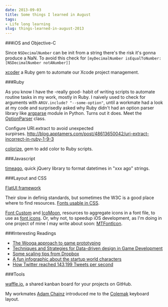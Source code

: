 ```yaml
---
date: 2013-09-03
title: Some things I learned in August
tags:
- Life long learning
slug: things-learned-in-august-2013
---
```


###iOS and Objective-C

Since `NSDecimalNumber` can be init from a string there's the risk it's gonna produce a NaN. To avoid this check for `[myDecimalNumber isEqualToNumber:[NSDecimalNumber notANumber]]`

[xcoder](https://github.com/rayh/xcoder) a Ruby gem to automate our Xcode project management.

###Ruby

As you know I have the -really good- habit of writing scripts to automate routine tasks in my work, mostly in Ruby. I naively used to check for arguments with `ARGV.include? "--some-option"`, until a workmate had a look at my code and surprisedly asked why Ruby didn't had an option parser library like <a href="http://docs.python.org/2/library/argparse.html#module-argparse">argparse</a> module in Python. Turns out it does. Meet the <a href="http://ruby-doc.org/stdlib-2.0/libdoc/optparse/rdoc/OptionParser.html">OptionParser</a> class.

Configure URI.extract to avoid unexpected surpirses. <a href="http://blog.apptamers.com/post/48613650042/uri-extract-incorrect-in-ruby-1-9-3">http://blog.apptamers.com/post/48613650042/uri-extract-incorrect-in-ruby-1-9-3</a>

[colorize](https://github.com/fazibear/colorize), gem to add color to Ruby scripts.

###Javascript

<a href="http://timeago.yarp.com/">timeago</a>, quick jQuery library to format datetimes in "xxx ago" strings.

###Layout and CSS

<a href="http://designmodo.github.io/Flat-UI/">FlatUI framework</a>

Their slow in definig standards, but sometimes the W3C is a good place where to find resources. <a href="http://www.w3.org/Style/Examples/007/fonts.en.html">Fonts usable in CSS</a>.

[Font Custom](http://fontcustom.com/) and [IcoMoon](http://icomoon.io/), resources to aggregate icons in a font file, to use as [font icons](http://css-tricks.com/examples/IconFont/). Or, why not, to speedup iOS development, as I'm doing in one project of mine I may write about soon: [MTFontIcon](https://github.com/mokagio/MTFontIcon).

###Interesting Readings

* [The Wooga approach to game prototyping](http://www.pocketgamer.biz/r/PG.Biz/Wooga+news/feature.asp?c=52660)
* [Techniques and Strategies for Data-driven design in Game Development](http://ai.eecs.umich.edu/soar/Classes/494/talks/Schumaker.pdf)
* [Some scaling tips from Dropbox](http://eranki.tumblr.com/post/27076431887/scaling-lessons-learned-at-dropbox-part-1)
* [A fun infographic about the startup world characters](https://www.udemy.com/blog/startup-ecosystem-infographic/)
* [How Twitter reached 143,199 Tweets per second](https://blog.twitter.com/2013/new-tweets-per-second-record-and-how)

###Tools

<a href="https://waffle.io/">waffle.io</a>, a shared kanban board for your projects on GitHub.

My workmates <a href="http://adamj.eu/">Adam Chainz</a> introduced me to the <a href="http://colemak.com/">Colemak</a> keyboard layout.
